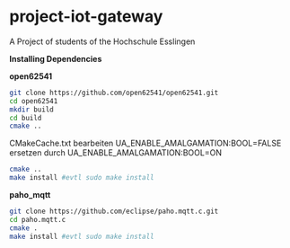 # project-iot-gateway
A Project of students of the Hochschule Esslingen

**Installing Dependencies**

**open62541**

```bash
git clone https://github.com/open62541/open62541.git
cd open62541
mkdir build
cd build
cmake ..
```
CMakeCache.txt bearbeiten 
UA\_ENABLE_AMALGAMATION:BOOL=FALSE 
ersetzen durch
UA_ENABLE_AMALGAMATION:BOOL=ON
```bash
cmake ..
make install #evtl sudo make install
```

**paho_mqtt**

```bash
git clone https://github.com/eclipse/paho.mqtt.c.git
cd paho.mqtt.c
cmake .
make install #evtl sudo make install
```



